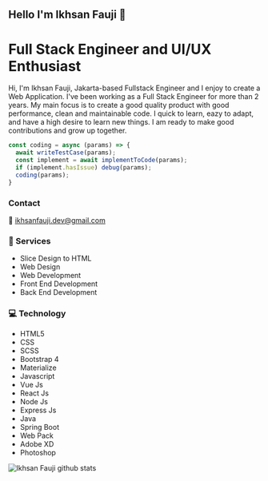 ## Hello I'm Ikhsan Fauji 👋
# Full Stack Engineer and UI/UX Enthusiast

Hi, I'm Ikhsan Fauji, Jakarta-based Fullstack Engineer and I enjoy to create a Web 
Application. I've been working as a Full Stack Engineer for more than 2 years. 
My main focus is to create a good quality product with good performance, clean 
and maintainable code. I quick to learn, eazy to adapt, and have a high desire 
to learn new things. I am ready to make good contributions and grow up 
together.

``` javascript
const coding = async (params) => {
  await writeTestCase(params);
  const implement = await implementToCode(params);
  if (implement.hasIssue) debug(params);
  coding(params);
}
```

### Contact
:e-mail: ikhsanfauji.dev@gmail.com
###
### :wrench: Services
- Slice Design to HTML
- Web Design
- Web Development
- Front End Development
- Back End Development
###
### :computer: Technology
- HTML5
- CSS
- SCSS
- Bootstrap 4 
- Materialize
- Javascript
- Vue Js 
- React Js
- Node Js
- Express Js
- Java 
- Spring Boot
- Web Pack
- Adobe XD
- Photoshop


![Ikhsan Fauji github stats](https://github-readme-stats.vercel.app/api?username=ikhsan-fauji&show_icons=true)
